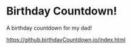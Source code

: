 # Birthday Countdown!
A birthday countdown for my dad!

https://github.birthdayCountdown.io/index.html
